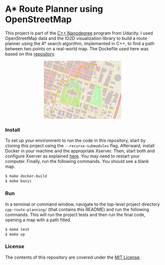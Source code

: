 A* Route Planner using OpenStreetMap
================


This project is part of the [C++ Nanodegree](https://www.udacity.com/course/c-plus-plus-nanodegree--nd213)
 program from Udacity. I used OpenStreetMap data and the IO2D visualization
 library to build a route planner using the A* search algorithm, implemented in C++,
 to find a path between two points on a real-world map. The Dockefile used here
 was based on this [repository](https://github.com/MrD504/cpp-route-docker).

<p align="center"><img src="map.png" alt="Example" width="50%" style="middle"></p>


### Install
To set up your environment to run the code in this repository, start by cloning
 this project using the `--recurse-submodules` flag. Afterward, install Docker
 in your machine and the appropriate Xserver. Then, start both and configure
 Xserver as explained [here](https://medium.com/@mreichelt/how-to-show-x11-windows-within-docker-on-mac-50759f4b65cb).
 You may need to restart your computer. Finally, run the following commands. You
 should see a blank map.
```shell
$ make docker-build
$ make basic
```


### Run
In a terminal or command window, navigate to the top-level project directory
 `cpp-route-planning/` (that contains this README) and run the following
 commands. This will run the project tests and then run the final code, opening
 a map with a path filled.

```shell
$ make test
$ make up
```


### License
The contents of this repository are covered under the [MIT License](LICENSE).

